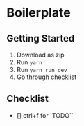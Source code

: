 # Boilerplate

## Getting Started

1. Download as zip
2. Run `yarn`
3. Run `yarn run dev`
4. Go through checklist

## Checklist

- [] ctrl+f for `TODO``
